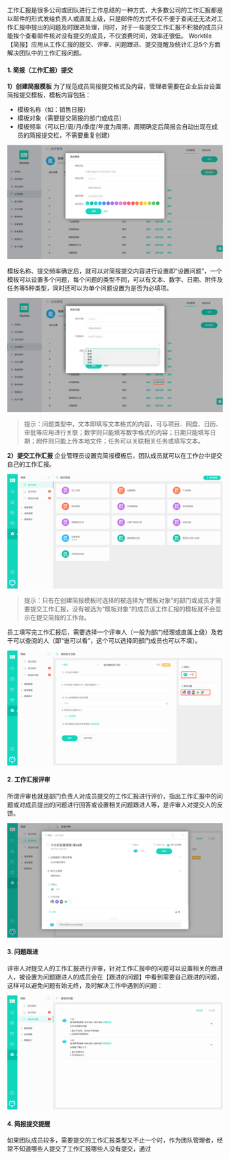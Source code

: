 工作汇报是很多公司或团队进行工作总结的一种方式，大多数公司的工作汇报都是以邮件的形式发给负责人或直属上级，只是邮件的方式不仅不便于查阅还无法对工作汇报中提出的问题及时跟进处理，同时，对于一些提交工作汇报不积极的成员只能挨个查看邮件核对没有提交的成员，不仅浪费时间，效率还很低。
Worktile【简报】应用从工作汇报的提交、评审、问题跟进、提交提醒及统计汇总5个方面解决团队中的工作汇报问题。

#### 1. 简报（工作汇报）提交

**1）创建简报模板**
为了规范成员简报提交格式及内容，管理者需要在企业后台设置简报提交模板，模板内容包括：
* 模板名称（如：销售日报）
* 模板对象（需要提交简报的部门或成员）
* 模板频率（可以日/周/月/季度/年度为周期，周期确定后简报会自动出现在成员的简报提交栏，不需要重复创建）

![](/assets/简报-简报模板.png)

模板名称、提交频率确定后，就可以对简报提交内容进行设置即“设置问题”，一个模板可以设置多个问题，每个问题的类型不同，可以有文本、数字、日期、附件及任务等5种类型，同时还可以为单个问题设置为是否为必填项。

![](/assets/简报-问题设置.png)

> 提示：问题类型中，文本即填写文本格式的内容，可与项目、网盘、日历、审批等应用进行关联；数字则只能填写数字格式的内容；日期只能填写日期；附件则只能上传本地文件；任务可以关联相关任务或填写文本。

**2）提交工作汇报**
企业管理员设置完简报模板后，团队成员就可以在工作台中提交自己的工作汇报。

![](/assets/简报-提交简报.png)

> 提示：只有在创建简报模板时选择的被选择为“模板对象”的部门或成员才需要提交工作汇报，没有被选为“模板对象”的成员该工作汇报的模板就不会显示在提交简报的工作台。

员工填写完工作汇报后，需要选择一个评审人（一般为部门经理或直属上级）及若干可以查阅的人（即“谁可以看”，这个可以选择同部门成员也可以不填）。

![](/assets/简报-提交简报2.png)

#### 2. 工作汇报评审

所谓评审也就是部门负责人对成员提交的工作汇报进行评价，指出工作汇报中的问题或对成员提出的问题进行回答或设置相关问题跟进人等，是评审人对提交人的反馈。

![](/assets/简报-评审.png)

#### 3. 问题跟进

评审人对提交人的工作汇报进行评审，针对工作汇报中的问题可以设置相关的跟进人，被设置为问题跟进人的成员会在【跟进的问题】中看到需要自己跟进的问题，这样可以避免问题有始无终，及时解决工作中遇到的问题：

![](/assets/简报-问题跟进.png)

#### 4. 简报提交提醒

如果团队成员较多，需要提交的工作汇报类型又不止一个时，作为团队管理者，经常不知道哪些人提交了工作汇报哪些人没有提交，通过